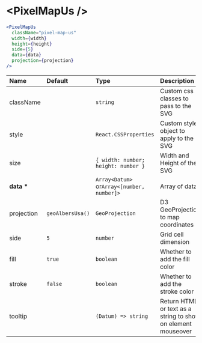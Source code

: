 # \<PixelMapUs \/>

```jsx
<PixelMapUs
  className="pixel-map-us"
  width={width}
  height={height}
  side={5}
  data={data}
  projection={projection}
/>
```

| Name           | Default          | Type                                       | Description                                                  |
| :------------- | :--------------- | :----------------------------------------- | :----------------------------------------------------------- |
| className      |                  | `string`                                   | Custom css classes to pass to the SVG                        |
| style          |                  | `React.CSSProperties`                      | Custom style object to apply to the SVG                      |
| size           |                  | `{ width: number; height: number }`        | Width and Height of the SVG                                  |
| <b>data \*</b> |                  | `Array<Datum>` or`Array<[number, number]>` | Array of data                                                |
| projection     | `geoAlbersUsa()` | `GeoProjection`                            | D3 GeoProjection to map coordinates                          |
| side           | `5`              | `number`                                   | Grid cell dimension                                          |
| fill           | `true`           | `boolean`                                  | Whether to add the fill color                                |
| stroke         | `false`          | `boolean`                                  | Whether to add the stroke color                              |
| tooltip        |                  | `(Datum) => string`                        | Return HTML or text as a string to show on element mouseover |
